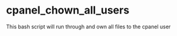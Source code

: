 cpanel_chown_all_users
======================

This bash script will run through and own all files to the cpanel user
